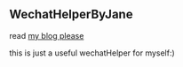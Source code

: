 ## WechatHelperByJane

read [my blog please](http://spy19930412.github.io/2017/02/08/weixin_study/)

this is just a useful wechatHelper for myself:) 
